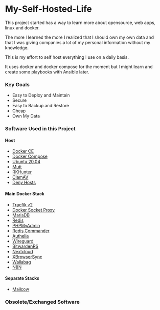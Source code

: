 # My-Self-Hosted-Life

This project started has a way to learn more about opensource, web apps, linux and docker.

The more I learned the more I realized that I should own my own data and that I was giving companies a lot of my personal information without my knowledge.

This is my effort to self host everything I use on a daily basis. 

It uses docker and docker compose for the moment but I might learn and create some playbooks with Ansible later.

### Key Goals

- Easy to Deploy and Maintain
- Secure
- Easy to Backup and Restore
- Cheap
- Own My Data

### Software Used in this Project

#### Host
- [Docker CE](https://docs.docker.com/get-docker/)
- [Docker Compose](https://docs.docker.com/compose/)
- [Ubuntu 20.04](https://ubuntu.com/download/server)
- [Mutt](http://www.mutt.org/)
- [RKHunter](http://rkhunter.sourceforge.net/)
- [ClamAV](https://www.clamav.net/)
- [Deny Hosts](http://denyhosts.sourceforge.net/)

#### Main Docker Stack

- [Traefik v2](https://docs.traefik.io/)
- [Docker Socket Proxy](https://github.com/Tecnativa/docker-socket-proxy)
- [MariaDB](https://mariadb.org/)
- [Redis](https://redis.io/)
- [PHPMyAdmin](https://www.phpmyadmin.net/)
- [Redis Commander](https://github.com/joeferner/redis-commander)
- [Authelia](https://www.authelia.com/)
- [Wireguard](https://www.wireguard.com/)
- [BitwardenRS](https://github.com/dani-garcia/bitwarden_rs)
- [Nextcloud](https://nextcloud.com/)
- [XBrowserSync](https://www.xbrowsersync.org/)
- [Wallabag](https://www.wallabag.it/en)
- [N8N](https://n8n.io/)

#### Separate Stacks

- [Mailcow](https://mailcow.email/)

### Obsolete/Exchanged Software
